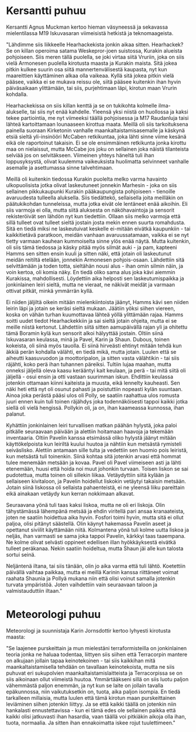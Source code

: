 # Kersantti puhuu

Kersantti Agnus Muckman kertoo hieman väsyneessä ja sekavassa mielentilassa M19 Iskuvasaran viimeisistä hetkistä ja teknomaageista.

"Lähdimme siis liikkeelle Hearhackekista jonkin aikaa sitten. Hearhackek? Se on killan operoima satama Weskepror-joen suistossa, Kurakin alueista pohjoiseen. Siis meren tällä puolella, se joki virtaa siitä Vruriin, joka on siis vielä Armonesen puolella kirotusta maasta ja Kurakin maista. Sitä jokea pitkin kulkee suurin osa siitä mannertenvälisestä kaupasta, nyt kun maareittien käyttäminen alkaa olla vaikeaa. Kyllä sitä jokea pitkin vielä pääsee, vaikka ei se mukava reissu ole, siitä pääsee kuitenkin ihan hyvin päiväsaikaan ylittämään, tai siis, purjehtimaan läpi, kirotun maan Vrurin kohdalla.

Hearhackekissa on siis killan kenttä ja se on tukikohta kolmelle ilma-alukselle, tai siis nyt enää kahdelle. Yleensä yksi niistä on huollossa ja kaksi tekee partiointia, me nyt viimeeksi täällä pohjoisessa ja M17 Raudanluja taisi lähteä kartoittamaan lounaaseen kirottua maata. Meillä oli siis tarkoituksena painella suoraan Kirketonin vanhalle maankaltaistamisasemalle ja käskynä etsiä sieltä yli-insinööri McCaben retkikuntaa, joka lähti sinne viime kesänä eikä ole raportoinut takaisin. Ei se ole ensimmäinen retkikunta jonka kirottu maa on nielaissut, mutta McCabe jos joku on sellainen joka näistä tilanteista selviää jos on selvitäkseen. Viimeinen yhteys häneltä tuli ihan loppusyksystä, olivat kuulemma vaikeuksista huolimatta selvinneet vanhalle asemalle ja asettumassa sinne talvehtimaan.

Meillä oli kuitenkin tiedossa Kurakin puolelta melko varma havainto ulkopuolisista jotka olivat laskeutuneet jonnekin Marhesin - joka on siis sellainen pikkukaupunki Kurakin pääkaupungista pohjoiseen - tienoille avaruudesta tulleella aluksella. Siis tiedättekö, sellaisella joita meilläkin on päätukikohdan tunneleissa, mutta jotka eivät ole lentäneet enää aikoihin. Eli siis varmoja ei olla, mutta siitä aluksesta on näköhavaintoja ja sensorit rekisteröivät sen lähdön nyt kun tiedettiin. Ollaan siis melko varmoja että sillä tulleet ovat tulleet sieltä jostain josta mekin ennen suurta romahdusta. Sitä en tiedä miksi ne laskeutuivat keskelle ei-mitään eivätkä kaupunkiin - tai kaikkitietävä paratkoon, meidän vanhaan avaruussatamaan, vaikka ei se nyt tietty varmaan kauhean kummoiselta sinne ylös enää näytä. Mutta kuitenkin, oli siis tämä tiedossa ja käsky pitää myös silmät auki - ja pam, kapteeni Hamms sen sitten ensin kuuli ja sitten näki, että jotain oli laskeutunut meidän reitiltä etelään, jonnekin Armonesen pohjois-osaan. Lähdettiin sitä selvittämään ja toden totta, sieltähän nousi alus - ihan omin silmin näin, ja voin kertoa, oli komia näky. En tiedä oliko sama alus joka kävi aiemmin Kurakissa, mahdollisesti. Löydettiin aika helposti sen laskeutumispaikka ja jonkinlainen leiri sieltä, mutta ne vieraat, ne näkivät meidät ja varmaan ottivat pitkät, minkä ymmärrän kyllä. 

Ei niiden jäljiltä oikein mitään mielenkiintoista jäänyt, Hamms kävi sen niiden leirin läpi ja jotain se keräsi sieltä mukaan. Jäätiin yöksi siihen viereen, koska on vähän turhan kuumottavaa lähteä yöllä ylittämään rajaa. Hamms soitti uudet tiedot Hearhackekkiin ja sai sieltä jotain ohjeita, mutta ei se meille niistä kertonut. Lähdettiin siitä sitten aamupäivällä rajan yli ja ohitettu tämä Boramin kylä kun sensorit alkoi hälyyttää jostain. Oltiin siinä Iskuvasaran keulassa, minä ja Pavel, Karin ja Shaun. Dubous, toinen kokeista, oli siinä myös tauolla. Ei siinä hirveästi ehtinyt mitään tehdä kun äkkiä perän kohdalla välähti, en tiedä mikä, mutta jotain. Luulen että se aiheutti kaasuvuodon ja moottoripalon, ja sitten vasta välähtikin - tai siis räjähti, koko perä ihan tuhannen päreiksi. Tultiin lujaa maahan, mutta onneksi jäljellä oleva kaasu kerääntyi kait keulaan, ja perä - tai mitä siitä oli jäljellä - osui ensin ja otti vastaan suurimman iskun. Ehdittiin keulassa jotenkin ottamaan kiinni kaiteista ja muusta, eikä lennelty kauheasti. Sen näki heti että nyt oli osunut pahasti ja poistuttiin nopeasti kylän suuntaan. Ainoa joka perästä pääsi ulos oli Polly, se saatiin raahattua ulos romusta juuri ennen kuin tuli toinen räjähdys joka todennäköisesti tappoi kaikki jotka siellä oli vielä hengissä. Pollykin oli, ja on, ihan kaameassa kunnossa, ihan palanut.

Kyhättiin jonkinlainen leiri turvallisen matkan päähän hylystä, joka paloi pitkälle seuraavaan päivään ja alettiin hoitamaan haavoja ja tekemään inventaaria. Oltiin Pavelin kanssa etsimässä oliko hylystä jäänyt mitään käyttökelpoista kun leiriltä kuului huutoa ja nähtiin kun metsästä rymisteli seiväslisko. Alettiin antamaan sille tulta ja vedettiin sen huomio pois leiristä, kun metsästä tuli toinenkin. Siinä kohtaa sitä jotenkin arvasi että hommat tulee menemään metsään ja kovaa. Pavel oli Pavel viimeiseen asti ja lähti etenemään, huusi että hoida noi muut johonkin turvaan. Toisen liskon se sai pudotettua, mutta toinen oli sillekin liikaa. Vetäydyttiin siitä kylään ja sellaiseen kivitaloon, ja Pavelin hoidellut liskokin vetäytyi takaisin metsään. Jotain siinä liskossa oli sellaista pahaenteistä, ei ne yleensä liiku pareittain eikä ainakaan vetäydy kun kerran nokkimaan alkavat.

Seuraavana yönä tuli taas kaksi liskoa, mutta ne oli eri liskoja. Olin tähystämässä lähempänä metsää ja ehdin viritellä pari ansaa kranaateista, joten ne saatiin hoidettua aika hyvin. Fosfori toimi hyvin, mutta sitä ei ollut paljoa, olisi pitänyt säästellä. Olin käynyt hakemassa Pavelin aseet ja opettanut siviilit käyttämään niitä. Kolmantena yönä tuli kolme uutta liskoa ja neljäs, ihan varmasti se sama joka tappoi Pavelin, kärkkyi taas taaempana. Ne kolme olivat selvästi oppineet edellisen illan hyökkäyksestä eivätkä tulleet peräkanaa. Nekin saatiin hoideltua, mutta Shaun jäi alle kun talosta sortui seinä. 

Neljäntenä iltana, tai siis tänään, olin jo aika varma että tuli lähtö. Koetettiin päivällä vaihtaa paikkaa, mutta ei meillä Karinin kanssa riittäneet voimat raahata Shaunia ja Pollyä mukana niin että olisi voinut samalla jotenkin turvata ympäristöä. Joten vaihdettiin vain seuraavaan taloon ja valmistauduttiin iltaan."

# Meteorologi puhuu

Meteorologi ja suunnistaja Karin Jornsdottir kertoo lyhyesti kirotusta maasta:

"Se laajenee purskeittain ja mun mielestäni terraformisteilla on jonkinlainen teoria jonka ne haluaa todentaa, liittyen siis siihen että Terracorpin mantere on alkujaan jollain tapaa keinotekoinen - tai siis kaikkihan mitä maankaltaistamisella tehdään on tavallaan keinotekoista, mutta ne siis puhuvat eri sukupolvien maankaltaistamislaitteista ja Terracorpissa se on siis aikoinaan ollut viimeistä huutoa. Ymmärtääkseni sillä on siis luotu paljon vähemmästä paljon enemmän, ja nyt kun se laite on jollain tavalla epäkunnossa, niin vaikutuksetkin on, tuota, aika paljon isompia. En tiedä tarkalleen millaisia, mutta luulen että tämä kirotun maan purskeittainen leviäminen siihen jotenkin liittyy. Ja se että kaikki täällä on jotenkin niin hankalasti ennustettavissa - kun ei tämä edes ole sellainen paikka että kaikki olisi jatkuvasti ihan hasardia, vaan täällä voi pitkiäkin aikoja olla ihan, tuota, normaalia. Ja sitten ihan ennakoimatta iskee rojut tuulettimeen."